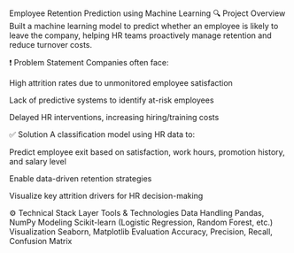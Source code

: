 Employee Retention Prediction using Machine Learning
🔍 Project Overview
Built a machine learning model to predict whether an employee is likely to leave the company, helping HR teams proactively manage retention and reduce turnover costs.

❗ Problem Statement
Companies often face:

High attrition rates due to unmonitored employee satisfaction

Lack of predictive systems to identify at-risk employees

Delayed HR interventions, increasing hiring/training costs

✅ Solution
A classification model using HR data to:

Predict employee exit based on satisfaction, work hours, promotion history, and salary level

Enable data-driven retention strategies

Visualize key attrition drivers for HR decision-making

⚙️ Technical Stack
Layer	Tools & Technologies
Data Handling	Pandas, NumPy
Modeling	Scikit-learn (Logistic Regression, Random Forest, etc.)
Visualization	Seaborn, Matplotlib
Evaluation	Accuracy, Precision, Recall, Confusion Matrix

